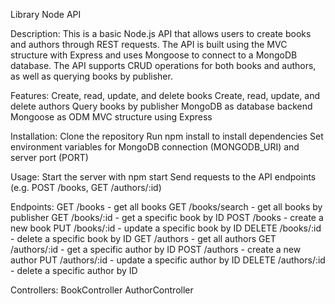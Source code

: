 Library Node API

Description: This is a basic Node.js API that allows users to create books and authors through REST requests. 
The API is built using the MVC structure with Express and uses Mongoose to connect to a MongoDB database. 
The API supports CRUD operations for both books and authors, as well as querying books by publisher.

Features:
Create, read, update, and delete books
Create, read, update, and delete authors
Query books by publisher
MongoDB as database backend
Mongoose as ODM
MVC structure using Express

Installation:
Clone the repository
Run npm install to install dependencies
Set environment variables for MongoDB connection (MONGODB_URI) and server port (PORT)

Usage:
Start the server with npm start
Send requests to the API endpoints (e.g. POST /books, GET /authors/:id)

Endpoints:
GET /books - get all books
GET /books/search - get all books by publisher
GET /books/:id - get a specific book by ID
POST /books - create a new book
PUT /books/:id - update a specific book by ID
DELETE /books/:id - delete a specific book by ID
GET /authors - get all authors
GET /authors/:id - get a specific author by ID
POST /authors - create a new author
PUT /authors/:id - update a specific author by ID
DELETE /authors/:id - delete a specific author by ID

Controllers:
BookController
AuthorController
